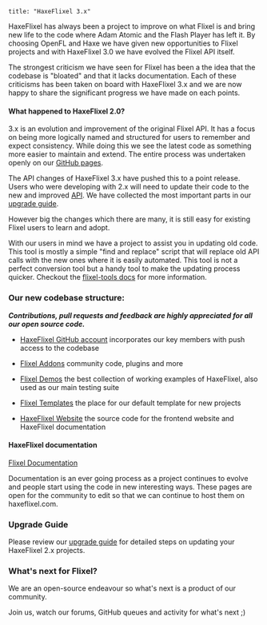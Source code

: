 ```
title: "HaxeFlixel 3.x"
```

HaxeFlixel has always been a project to improve on what Flixel is and bring new life to the code where
Adam Atomic and the Flash Player has left it. By choosing OpenFL and Haxe we have given new opportunities
to Flixel projects and with HaxeFlixel 3.0 we have evolved the Flixel API itself.

The strongest criticism we have seen for Flixel has been a the idea that the codebase is "bloated" and that it lacks documentation. Each of these criticisms has been taken on board with HaxeFlixel 3.x and we are now happy to share the significant progress we have made on each points.

#### What happened to HaxeFlixel 2.0?

3.x is an evolution and improvement of the original Flixel API. It has a focus on being more logically named and structured for users to remember and expect consistency. While doing this we see the latest code as something more easier to maintain and extend. The entire process was undertaken openly on our [GitHub pages](http://www.github.com/haxeflixel). 

The API changes of HaxeFlixel 3.x have pushed this to a point release. Users who were developing with 2.x will need to update their code to the new and improved [API](http://api.haxeflixel.com/). We have collected the most important parts in our [upgrade guide](https://haxeflixel.com/documentation/upgrade-guide-3-x/).

However big the changes which there are many, it is still easy for existing Flixel users to learn and adopt.

With our users in mind we have a project to assist you in updating old code. This tool is mostly a simple "find and replace" script that will replace old API calls with the new ones where it is easily automated. This tool is not a perfect conversion tool but a handy tool to make the updating process quicker. Checkout the [flixel-tools docs](/documentation/flixel-tools) for more information.

### Our new codebase structure:

***Contributions, pull requests and feedback are highly appreciated for all our open source code.***

* [HaxeFlixel GitHub account](https://github.com/haxeflixel) incorporates our key members with push access
to the codebase

* [Flixel Addons](https://github.com/haxeflixel/flixel-addons) community code, plugins and more

* [Flixel Demos](https://github.com/haxeflixel/flixel-demos) the best collection of working examples of HaxeFlixel, also used as our main testing suite

* [Flixel Templates](https://github.com/haxeflixel/flixel-templates) the place for our default template for new projects

* [HaxeFlixel Website](https://github.com/haxeflixel/haxeflixel.com) the source code for the frontend website and HaxeFlixel documentation

#### HaxeFlixel documentation

[Flixel Documentation](https://github.com/HaxeFlixel/flixel-docs)

Documentation is an ever going process as a project continues to evolve and people start using the code in new interesting ways. These pages are open for the community to edit so that we can continue to host them on haxeflixel.com.

### Upgrade Guide

Please review our [upgrade guide](https://haxeflixel.com/documentation/upgrade-guide-3-x/) for detailed steps on updating your HaxeFlixel 2.x projects.

### What's next for Flixel?

We are an open-source endeavour so what's next is a product of our community.

Join us, watch our forums, GitHub queues and activity for what's next ;)
